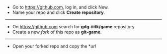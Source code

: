 - Go to https://github.com, log in, and click New.
- Name your repo and click **Create repository**.

---

- On https://github.com search for **gdg-iiitk/game** repository.
- Create a new _fork_ of this repo as **git-game**.

---

- Open your forked repo and copy the \*_url_
